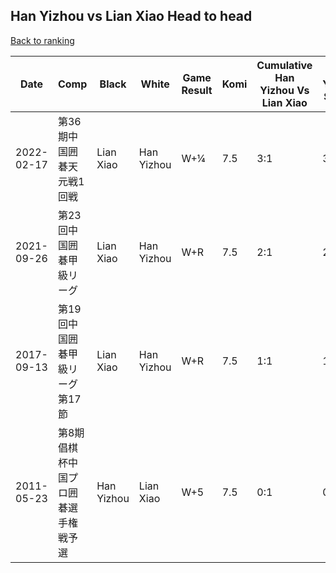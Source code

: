 ## Han Yizhou vs Lian Xiao Head to head

[Back to ranking](../../index.md)




| **Date** | **Comp** | **Black** | **White** | **Game Result** | **Komi** | **Cumulative Han Yizhou Vs Lian Xiao** | **Han Yizhou Streak** | **Lian Xiao Streak** | 
| --- | --- | --- | --- | --- | --- | --- | --- | --- |
| 2022-02-17 | 第36期中国囲碁天元戦1回戦 | Lian Xiao | Han Yizhou | W+¼ | 7.5 | 3:1 | 3 | 0 | 
| 2021-09-26 | 第23回中国囲碁甲級リーグ | Lian Xiao | Han Yizhou | W+R | 7.5 | 2:1 | 2 | 0 | 
| 2017-09-13 | 第19回中国囲碁甲級リーグ第17節 | Lian Xiao | Han Yizhou | W+R | 7.5 | 1:1 | 1 | 0 | 
| 2011-05-23 | 第8期倡棋杯中国プロ囲碁選手権戦予選 | Han Yizhou | Lian Xiao | W+5 | 7.5 | 0:1 | 0 | 1 |




